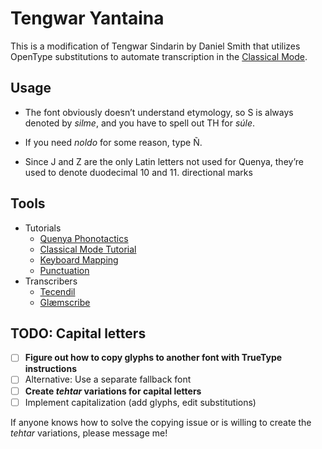 # Tengwar Yantaina

This is a modification of Tengwar Sindarin by Daniel Smith that utilizes OpenType substitutions to automate transcription in the [Classical Mode](http://www.at.mansbjorkman.net/teng_quenya.htm).

## Usage

* The font obviously doesn’t understand etymology, so S is always denoted by *silme*, and you have to spell out TH for *súle*.

* If you need *noldo* for some reason, type Ñ.
* Since J and Z are the only Latin letters not used for Quenya, they’re used to denote duodecimal 10 and 11. directional marks

## Tools

* Tutorials
	* [Quenya Phonotactics](https://en.wikipedia.org/wiki/Quenya#Phonotactics)
	* [Classical Mode Tutorial](http://www.at.mansbjorkman.net/teng_quenya.htm)
	* [Keyboard Mapping](https://eldamo.org/general/elvish-fonts.html)
	* [Punctuation](http://www.at.mansbjorkman.net/teng_punctuation.htm)
* Transcribers
	* [Tecendil](https://www.tecendil.com)
	* [Glæmscribe](https://glaemscrafu.jrrvf.com/english/glaemscribe.html)

## TODO: Capital letters

* [ ] **Figure out how to copy glyphs to another font with TrueType instructions**
* [ ] Alternative: Use a separate fallback font
* [ ] **Create *tehtar* variations for capital letters**
* [ ] Implement capitalization (add glyphs, edit substitutions)

If anyone knows how to solve the copying issue or is willing to create the *tehtar* variations, please message me!
